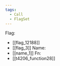 ```yaml
---
tags:
  - Call
  - FlagSet
---
```

Flag:
- [[flag_12188]]
- [[flag_3]]
Name:
- [[name_1]]
Fn:
- [[t4206_function28]]
